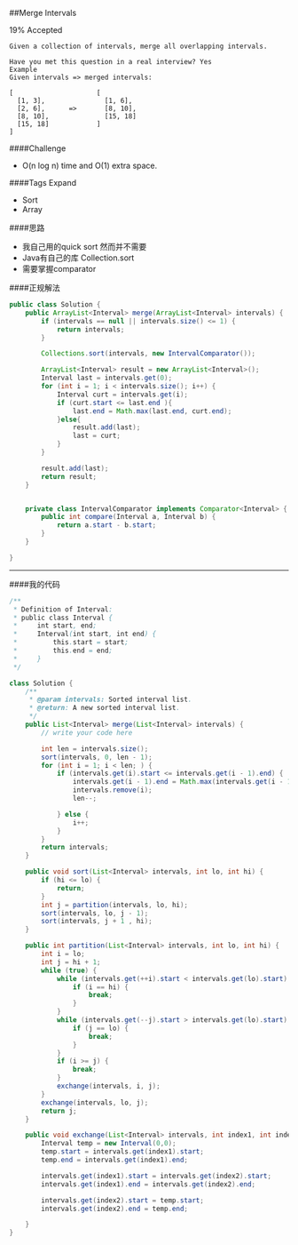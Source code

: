 ##Merge Intervals

19% Accepted

	Given a collection of intervals, merge all overlapping intervals.

	Have you met this question in a real interview? Yes
	Example
	Given intervals => merged intervals:

	[                     [
	  [1, 3],               [1, 6],
	  [2, 6],      =>       [8, 10],
	  [8, 10],              [15, 18]
	  [15, 18]            ]
	]

####Challenge
- O(n log n) time and O(1) extra space.

####Tags Expand
- Sort
- Array

####思路
- 我自己用的quick sort 然而并不需要
- Java有自己的库 Collection.sort
- 需要掌握comparator

####正规解法
```java
public class Solution {
    public ArrayList<Interval> merge(ArrayList<Interval> intervals) {
        if (intervals == null || intervals.size() <= 1) {
            return intervals;
        }

        Collections.sort(intervals, new IntervalComparator());

        ArrayList<Interval> result = new ArrayList<Interval>();
        Interval last = intervals.get(0);
        for (int i = 1; i < intervals.size(); i++) {
            Interval curt = intervals.get(i);
            if (curt.start <= last.end ){
                last.end = Math.max(last.end, curt.end);
            }else{
                result.add(last);
                last = curt;
            }
        }

        result.add(last);
        return result;
    }


    private class IntervalComparator implements Comparator<Interval> {
        public int compare(Interval a, Interval b) {
            return a.start - b.start;
        }
    }

}
```

----
####我的代码
```java
/**
 * Definition of Interval:
 * public class Interval {
 *     int start, end;
 *     Interval(int start, int end) {
 *         this.start = start;
 *         this.end = end;
 *     }
 */

class Solution {
    /**
     * @param intervals: Sorted interval list.
     * @return: A new sorted interval list.
     */
    public List<Interval> merge(List<Interval> intervals) {
        // write your code here

        int len = intervals.size();
        sort(intervals, 0, len - 1);
        for (int i = 1; i < len; ) {
            if (intervals.get(i).start <= intervals.get(i - 1).end) {
                intervals.get(i - 1).end = Math.max(intervals.get(i - 1).end,intervals.get(i).end) ;
                intervals.remove(i);
                len--;

            } else {
                i++;
            }
        }
        return intervals;
    }

    public void sort(List<Interval> intervals, int lo, int hi) {
        if (hi <= lo) {
            return;
        }
        int j = partition(intervals, lo, hi);
        sort(intervals, lo, j - 1);
        sort(intervals, j + 1 , hi);
    }

    public int partition(List<Interval> intervals, int lo, int hi) {
        int i = lo;
        int j = hi + 1;
        while (true) {
            while (intervals.get(++i).start < intervals.get(lo).start) {
                if (i == hi) {
                    break;
                }
            }
            while (intervals.get(--j).start > intervals.get(lo).start) {
                if (j == lo) {
                    break;
                }
            }
            if (i >= j) {
                break;
            }
            exchange(intervals, i, j);
        }
        exchange(intervals, lo, j);
        return j;
    }

    public void exchange(List<Interval> intervals, int index1, int index2) {
        Interval temp = new Interval(0,0);
        temp.start = intervals.get(index1).start;
        temp.end = intervals.get(index1).end;

        intervals.get(index1).start = intervals.get(index2).start;
        intervals.get(index1).end = intervals.get(index2).end;

        intervals.get(index2).start = temp.start;
        intervals.get(index2).end = temp.end;

    }
}

```
